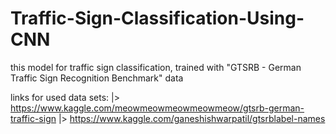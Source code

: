 # Traffic-Sign-Classification-Using-CNN
this model for traffic sign classification, trained with "GTSRB - German Traffic Sign Recognition Benchmark" data 


links for used data sets:
|> https://www.kaggle.com/meowmeowmeowmeowmeow/gtsrb-german-traffic-sign
|> https://www.kaggle.com/ganeshishwarpatil/gtsrblabel-names
